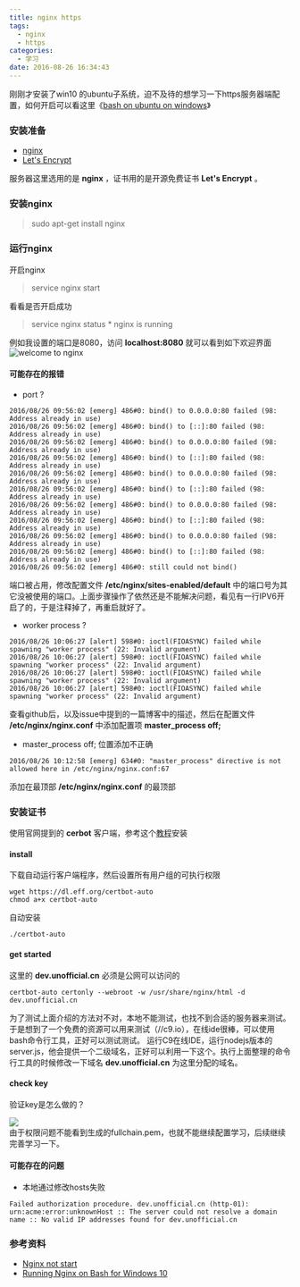 ```yaml
---
title: nginx https
tags:
  - nginx
  - https
categories:
  - 学习
date: 2016-08-26 16:34:43
---
```


刚刚才安装了win10 的ubuntu子系统，迫不及待的想学习一下https服务器端配置，如何开启可以看这里《[bash on ubuntu on windows](/2016/08/25/windows-10-上运行Ubuntu.html)》  
<!-- more -->

### 安装准备
* [nginx](//nginx.org/en/linux_packages.html#stable)
* [Let's Encrypt](https://letsencrypt.org/)

服务器这里选用的是 **nginx** ，证书用的是开源免费证书 **Let's Encrypt** 。

### 安装nginx
<!-- * 检查ubuntu的版本号
    lsb_release -a -->
> sudo apt-get install nginx

### 运行nginx
开启nginx  
> service nginx start

看看是否开启成功
> service nginx status
    \* nginx is running

例如我设置的端口是8080，访问 **localhost:8080** 就可以看到如下欢迎界面  
![welcome to nginx](/assets/imgs/20160825/welcome-to-nginx.png)

#### 可能存在的报错
* port ?
```
2016/08/26 09:56:02 [emerg] 486#0: bind() to 0.0.0.0:80 failed (98: Address already in use)
2016/08/26 09:56:02 [emerg] 486#0: bind() to [::]:80 failed (98: Address already in use)
2016/08/26 09:56:02 [emerg] 486#0: bind() to 0.0.0.0:80 failed (98: Address already in use)
2016/08/26 09:56:02 [emerg] 486#0: bind() to [::]:80 failed (98: Address already in use)
2016/08/26 09:56:02 [emerg] 486#0: bind() to 0.0.0.0:80 failed (98: Address already in use)
2016/08/26 09:56:02 [emerg] 486#0: bind() to [::]:80 failed (98: Address already in use)
2016/08/26 09:56:02 [emerg] 486#0: bind() to 0.0.0.0:80 failed (98: Address already in use)
2016/08/26 09:56:02 [emerg] 486#0: bind() to [::]:80 failed (98: Address already in use)
2016/08/26 09:56:02 [emerg] 486#0: bind() to 0.0.0.0:80 failed (98: Address already in use)
2016/08/26 09:56:02 [emerg] 486#0: bind() to [::]:80 failed (98: Address already in use)
2016/08/26 09:56:02 [emerg] 486#0: still could not bind()
```
端口被占用，修改配置文件 **/etc/nginx/sites-enabled/default** 中的端口号为其它没被使用的端口。上面步骤操作了依然还是不能解决问题，看见有一行IPV6开启了的，于是注释掉了，再重启就好了。  
* worker process ?
```
2016/08/26 10:06:27 [alert] 598#0: ioctl(FIOASYNC) failed while spawning "worker process" (22: Invalid argument)
2016/08/26 10:06:27 [alert] 598#0: ioctl(FIOASYNC) failed while spawning "worker process" (22: Invalid argument)
2016/08/26 10:06:27 [alert] 598#0: ioctl(FIOASYNC) failed while spawning "worker process" (22: Invalid argument)
2016/08/26 10:06:27 [alert] 598#0: ioctl(FIOASYNC) failed while spawning "worker process" (22: Invalid argument)
```
查看github后，以及issue中提到的一篇博客中的描述，然后在配置文件 **/etc/nginx/nginx.conf** 中添加配置项 **master_process off;**  
* master_process off; 位置添加不正确  
```
2016/08/26 10:12:58 [emerg] 634#0: "master_process" directive is not allowed here in /etc/nginx/nginx.conf:67
```
添加在最顶部 **/etc/nginx/nginx.conf** 的最顶部
### 安装证书
使用官网提到的 **cerbot** 客户端，参考这个[教程](https://certbot.eff.org/#ubuntutrusty-nginx)安装

#### install
下载自动运行客户端程序，然后设置所有用户组的可执行权限
```
wget https://dl.eff.org/certbot-auto
chmod a+x certbot-auto
```
自动安装
```
./certbot-auto
```

#### get started
这里的 **dev.unofficial.cn** 必须是公网可以访问的
```
certbot-auto certonly --webroot -w /usr/share/nginx/html -d dev.unofficial.cn
```

为了测试上面介绍的方法对不对，本地不能测试，也找不到合适的服务器来测试。于是想到了一个免费的资源可以用来测试（//c9.io），在线ide很棒，可以使用bash命令行工具，正好可以测试测试。
运行C9在线IDE，运行nodejs版本的server.js，他会提供一个二级域名，正好可以利用一下这个。执行上面整理的命令行工具的时候修改一下域名 **dev.unofficial.cn** 为这里分配的域名。

#### check key
验证key是怎么做的？

![](/assets/imgs/20160825/letsencrypt.png)  
由于权限问题不能看到生成的fullchain.pem，也就不能继续配置学习，后续继续完善学习一下。  

#### 可能存在的问题
* 本地通过修改hosts失败
```
Failed authorization procedure. dev.unofficial.cn (http-01): urn:acme:error:unknownHost :: The server could not resolve a domain name :: No valid IP addresses found for dev.unofficial.cn
```

### 参考资料
* [Nginx not start](https://github.com/Microsoft/BashOnWindows/issues/68#event-650955230)
* [Running Nginx on Bash for Windows 10](https://www.svennd.be/running-nginx-on-bash-for-windows-10/)
